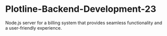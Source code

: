 # Plotline-Backend-Development-23
Node.js server for a billing system that provides seamless functionality and a user-friendly experience.
